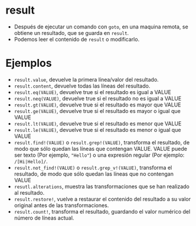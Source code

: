 
# result

* Después de ejecutar un comando con `goto`, en una maquina remota, se
obtiene un resultado, que se guarda en `result`.
* Podemos leer el contenido de `result` o modificarlo.

# Ejemplos

* `result.value`, devuelve la primera línea/valor del resultado.
* `result.content`, devuelve todas las líneas del resultado.
* `result.eq(VALUE)`, devuelve true si el resultado es igual a VALUE    
* `result.neq(VALUE)`, devuelve true si el resultado no es igual a VALUE
* `result.gt(VALUE)`, devuelve true si el resultado es mayor que VALUE
* `result.ge(VALUE)`, devuelve true si el resultado es mayor o igual que VALUE
* `result.lt(VALUE)`, devuelve true si el resultado es menor que VALUE
* `result.le(VALUE)`, devuelve true si el resultado es menor o igual que VALUE
* `result.find!(VALUE)` o `result.grep!(VALUE)`, transforma el resultado,
de modo que sólo quedan las líneas que contengan VALUE. VALUE puede ser
texto (Por ejemplo, `"Hello"`) o una expresión regular (Por ejemplo: `/[Hi|Hello]/`.
* `result.not_find!(VALUE)` o `result.grep_v!(VALUE)`, transforma el resultado, de modo que sólo quedan las líneas que no contengan VALUE
* `resutl.alterations`, muestra las transformaciones que se han realizado al resultado.
* `result.restore!`, vuelve a restaurar el contenido del resultado a su valor original antes de las transformaciones.
* `result.count!`, transforma el resultado, guardando el valor numérico del número de líneas actual.
